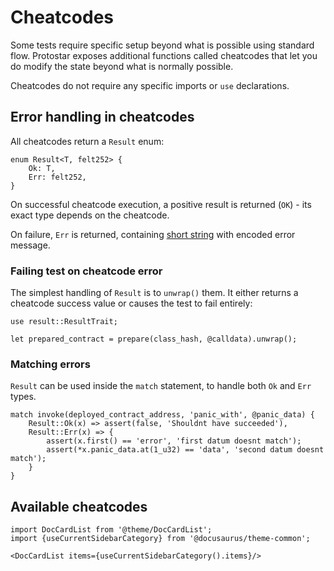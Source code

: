 # Cheatcodes

Some tests require specific setup beyond what is possible using standard flow. Protostar exposes
additional functions called cheatcodes that let you do modify the state beyond what is normally possible.

Cheatcodes do not require any specific imports or `use` declarations.

## Error handling in cheatcodes

All cheatcodes return a `Result` enum:

```cairo title="Result"
enum Result<T, felt252> {
    Ok: T,
    Err: felt252,
}
```

On successful cheatcode execution, a positive result is returned (`OK`) - its exact type depends on the cheatcode.

On failure, `Err` is returned,
containing [short string](https://github.com/starkware-libs/cairo/blob/26188d4d3271c327fbbfd09f82c4acc99cb281f5/docs/reference/src/components/cairo/modules/language_constructs/pages/literal-expressions.adoc#short-string-literals)
with encoded error message.

### Failing test on cheatcode error

The simplest handling of `Result` is to `unwrap()` them. It either returns a cheatcode success value or causes the test to
fail entirely:

```cairo title="Simple handling"
use result::ResultTrait;

let prepared_contract = prepare(class_hash, @calldata).unwrap();
```

### Matching errors

`Result` can be used inside the `match` statement, to handle both `Ok` and `Err` types.

```cairo title="Match handling"
match invoke(deployed_contract_address, 'panic_with', @panic_data) {
    Result::Ok(x) => assert(false, 'Shouldnt have succeeded'),
    Result::Err(x) => {
        assert(x.first() == 'error', 'first datum doesnt match');
        assert(*x.panic_data.at(1_u32) == 'data', 'second datum doesnt match');
    }
}
```

## Available cheatcodes

```mdx-code-block
import DocCardList from '@theme/DocCardList';
import {useCurrentSidebarCategory} from '@docusaurus/theme-common';

<DocCardList items={useCurrentSidebarCategory().items}/>
```